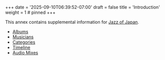 +++
date = '2025-09-10T06:39:52-07:00'
draft = false
title = 'Introduction'
weight = 1 # pinned
+++

This annex contains supplemental information for [Jazz of Japan](https://www.jazzofjapan.com/).

- [Albums](/indexes/albums-index)
- [Musicians](/indexes/musicians-index)
- [Categories](/indexes/albums-categories)
- [Timeline](/indexes/timeline)
- [Audio Mixes](/audio-mixes/)

